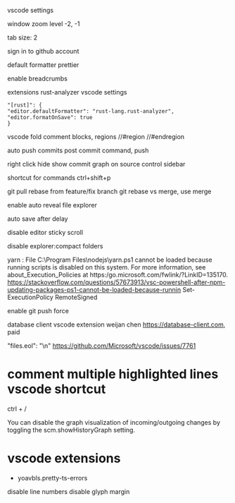 vscode settings

window zoom level -2, -1

tab size: 2

sign in to github account

default formatter prettier

enable breadcrumbs

extensions
rust-analyzer
vscode settings

```
"[rust]": {
"editor.defaultFormatter": "rust-lang.rust-analyzer",
"editor.formatOnSave": true
}
```

vscode fold comment blocks, regions
//#region <REGION NAME>
//#endregion

auto push commits
post commit command, push

right click hide show commit graph on source control sidebar

shortcut for commands
ctrl+shift+p

git pull rebase from feature/fix branch
git rebase vs merge, use merge

enable auto reveal file explorer

auto save after delay

disable editor sticky scroll

disable explorer:compact folders

yarn : File C:\Program Files\nodejs\yarn.ps1 cannot be loaded because running scripts is disabled on this system. For more information,
see about_Execution_Policies at https:/go.microsoft.com/fwlink/?LinkID=135170.
https://stackoverflow.com/questions/57673913/vsc-powershell-after-npm-updating-packages-ps1-cannot-be-loaded-because-runnin
Set-ExecutionPolicy RemoteSigned

enable git push force

database client vscode extension
weijan chen
https://database-client.com, paid

"files.eol": "\n"
https://github.com/Microsoft/vscode/issues/7761

# comment multiple highlighted lines vscode shortcut

ctrl + /

You can disable the graph visualization of incoming/outgoing changes by toggling the scm.showHistoryGraph setting.

# vscode extensions

- yoavbls.pretty-ts-errors


disable line numbers
disable glyph margin